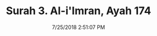---
title       : "Surah 3. Al-i'Imran, Ayah 174"
date        : 7/25/2018 2:51:07 PM
draft       : false
type        : "quran"
layout      : "compare"
BookCode    : "CMP"
SurahNumber : "3"
AyahNumber  : "174"
TotalAyah   : "200"
---